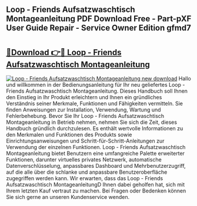 ## Loop - Friends Aufsatzwaschtisch Montageanleitung PDF Download Free - Part-pXF User Guide Repair - Service Owner Edition gfmd7

# <h2><a href="http://df7e4c3.blite.top/?on=Loop+-+Friends+Aufsatzwaschtisch+Montageanleitung">🔗Download 👉🔴 Loop - Friends Aufsatzwaschtisch Montageanleitung</a></h2>

[![Loop - Friends Aufsatzwaschtisch Montageanleitung new download](https://i.imgur.com/lujVjoI.png)](http://df7e4c3.blite.top/?on=Loop+-+Friends+Aufsatzwaschtisch+Montageanleitung)
Hallo und willkommen in der Bedienungsanleitung für Ihr neu geliefertes Loop - Friends Aufsatzwaschtisch Montageanleitung. Dieses Handbuch soll Ihnen den Einstieg in Ihr Produkt erleichtern und Ihnen ein gründliches Verständnis seiner Merkmale, Funktionen und Fähigkeiten vermitteln. Sie finden Anweisungen zur Installation, Verwendung, Wartung und Fehlerbehebung. Bevor Sie Ihr Loop - Friends Aufsatzwaschtisch Montageanleitung in Betrieb nehmen, nehmen Sie sich die Zeit, dieses Handbuch gründlich durchzulesen. Es enthält wertvolle Informationen zu den Merkmalen und Funktionen des Produkts sowie Einrichtungsanweisungen und Schritt-für-Schritt-Anleitungen zur Verwendung der einzelnen Funktionen. Loop - Friends Aufsatzwaschtisch Montageanleitung bietet Benutzern eine umfangreiche Palette erweiterter Funktionen, darunter virtuelles privates Netzwerk, automatische Datenverschlüsselung, anpassbares Dashboard und Mehrbenutzerzugriff, auf die alle über die schlanke und anpassbare Benutzeroberfläche zugegriffen werden kann. Wir erwarten, dass das Loop - Friends Aufsatzwaschtisch MontageanleitungD Ihnen dabei geholfen hat, sich mit Ihrem letzten Kauf vertraut zu machen. Bei Fragen oder Bedenken können Sie sich gerne an unseren Kundenservice wenden.
